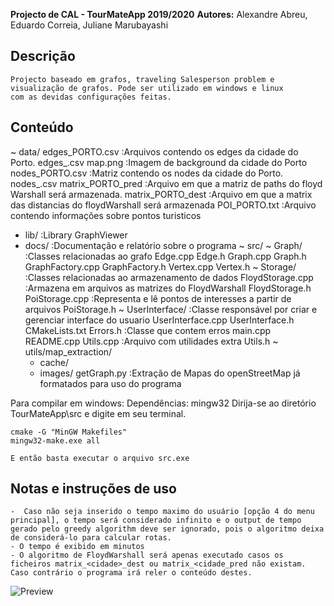 **Projecto de CAL - TourMateApp 2019/2020**
**Autores:** Alexandre Abreu, Eduardo Correia, Juliane Marubayashi 


## Descrição
	Projecto baseado em grafos, traveling Salesperson problem e 
	visualização de grafos. Pode ser utilizado em windows e linux
	com as devidas configurações feitas. 

## Conteúdo

~ data/
    edges_PORTO.csv					:Arquivos contendo os edges da cidade do Porto. edges_<CIDADE>.csv
    map.png						:Imagem de background da cidade do Porto
    nodes_PORTO.csv					:Matriz contendo os nodes da cidade do Porto. nodes_<CIDADE>.csv
    matrix_PORTO_pred					:Arquivo em que a matriz de paths do floyd Warshall será armazenada.
    matrix_PORTO_dest					:Arquivo em que a matrix das distancias do floydWarshall será armazenada
    POI_PORTO.txt					:Arquivo contendo informações sobre pontos turisticos
+ lib/							:Library GraphViewer
+ docs/							:Documentação e relatório sobre o programa
~ src/
  ~ Graph/						:Classes relacionadas ao grafo
      Edge.cpp
      Edge.h
      Graph.cpp
      Graph.h
      GraphFactory.cpp
      GraphFactory.h
      Vertex.cpp
      Vertex.h
  ~ Storage/						:Classes relacionadas ao armazenamento de dados 
      FloydStorage.cpp					:Armazena em arquivos as matrizes do FloydWarshall
      FloydStorage.h
      PoiStorage.cpp					:Representa e lê pontos de interesses a partir de arquivos
      PoiStorage.h
  ~ UserInterface/					:Classe responsável por criar e gerenciar interface do usuario 
      UserInterface.cpp
      UserInterface.h
    CMakeLists.txt
    Errors.h						:Classe que contem erros
    main.cpp
    README.cpp
    Utils.cpp						:Arquivo com utilidades extra 
    Utils.h
~ utils/map_extraction/
  + cache/
  + images/
    getGraph.py						:Extração de Mapas do openStreetMap já formatados para uso do programa

 Para compilar em windows: 
	Dependências: mingw32 
 	Dirija-se ao diretório TourMateApp\src e digite em seu terminal. 
	
	cmake -G "MinGW Makefiles"
	mingw32-make.exe all
	
	E então basta executar o arquivo src.exe


## Notas e instruções de uso
 	-  Caso não seja inserido o tempo maximo do usuário [opção 4 do menu principal], o tempo será considerado infinito e o output de tempo gerado pelo greedy algorithm deve ser ignorado, pois o algoritmo deixa de considerá-lo para calcular rotas.
	- O tempo é exibido em minutos
	- O algoritmo de FloydWarshall será apenas executado casos os ficheiros matrix_<cidade>_dest ou matrix_<cidade_pred não existam. Caso contrário o programa irá reler o conteúdo destes. 
	
![Preview](https://cdn.discordapp.com/attachments/679664591675850762/713512039271759912/1.gif)

